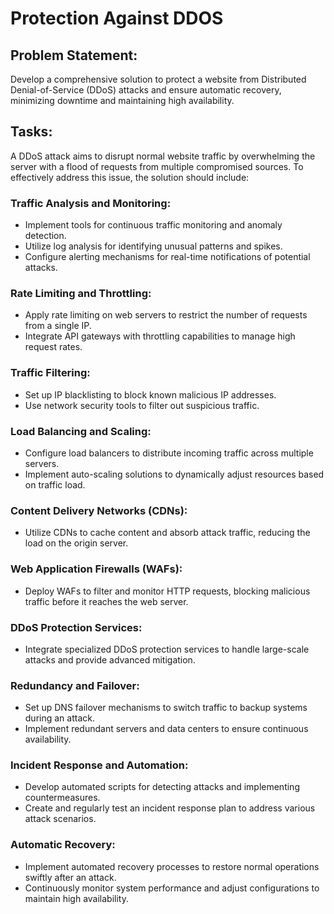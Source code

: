 # Protection Against DDOS

## Problem Statement:

Develop a comprehensive solution to protect a website from Distributed Denial-of-Service (DDoS) attacks and ensure automatic recovery, minimizing downtime and maintaining high availability.

## **Tasks**:

A DDoS attack aims to disrupt normal website traffic by overwhelming the server with a flood of requests from multiple compromised sources. To effectively address this issue, the solution should include:

### Traffic Analysis and Monitoring:

* Implement tools for continuous traffic monitoring and anomaly detection.
* Utilize log analysis for identifying unusual patterns and spikes.
* Configure alerting mechanisms for real-time notifications of potential attacks.

### Rate Limiting and Throttling:

* Apply rate limiting on web servers to restrict the number of requests from a single IP.
* Integrate API gateways with throttling capabilities to manage high request rates.

### Traffic Filtering:

* Set up IP blacklisting to block known malicious IP addresses.
* Use network security tools to filter out suspicious traffic.

### Load Balancing and Scaling:

* Configure load balancers to distribute incoming traffic across multiple servers.
* Implement auto-scaling solutions to dynamically adjust resources based on traffic load.

### Content Delivery Networks (CDNs):

* Utilize CDNs to cache content and absorb attack traffic, reducing the load on the origin server.

### Web Application Firewalls (WAFs):

* Deploy WAFs to filter and monitor HTTP requests, blocking malicious traffic before it reaches the web server.

### DDoS Protection Services:

* Integrate specialized DDoS protection services to handle large-scale attacks and provide advanced mitigation.

### Redundancy and Failover:

* Set up DNS failover mechanisms to switch traffic to backup systems during an attack.
* Implement redundant servers and data centers to ensure continuous availability.

### Incident Response and Automation:

* Develop automated scripts for detecting attacks and implementing countermeasures.
* Create and regularly test an incident response plan to address various attack scenarios.

### Automatic Recovery:

* Implement automated recovery processes to restore normal operations swiftly after an attack.
* Continuously monitor system performance and adjust configurations to maintain high availability.